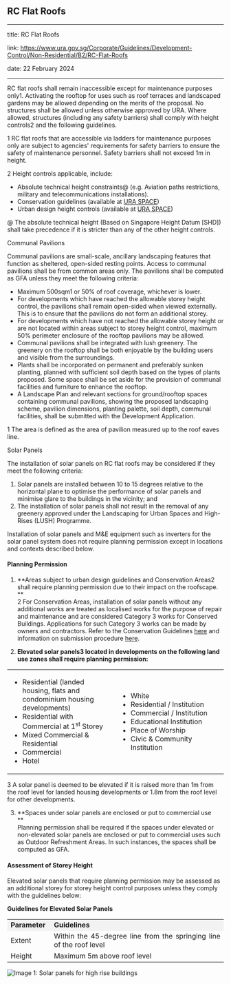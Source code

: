 ## RC Flat Roofs
---
title: RC Flat Roofs

link: https://www.ura.gov.sg/Corporate/Guidelines/Development-Control/Non-Residential/B2/RC-Flat-Roofs

date: 22 February 2024

---


RC flat roofs shall remain inaccessible except for maintenance purposes only1. Activating the rooftop for uses such as roof terraces and landscaped gardens may be allowed depending on the merits of the proposal. No structures shall be allowed unless otherwise approved by URA. Where allowed, structures (including any safety barriers) shall comply with height controls2 and the following guidelines.

1 RC flat roofs that are accessible via ladders for maintenance purposes only are subject to agencies' requirements for safety barriers to ensure the safety of maintenance personnel. Safety barriers shall not exceed 1m in height.

2 Height controls applicable, include:

-   Absolute technical height constraints@ (e.g. Aviation paths restrictions, military and telecommunications installations).
-   Conservation guidelines (available at [URA SPACE](https://www.ura.gov.sg/maps/?service=STB))
-   Urban design height controls (available at [URA SPACE](https://www.ura.gov.sg/maps/?service=STB))

@ The absolute technical height (Based on Singapore Height Datum \[SHD\]) shall take precedence if it is stricter than any of the other height controls.

Communal Pavilions

Communal pavilions are small-scale, ancillary landscaping features that function as sheltered, open-sided resting points. Access to communal pavilions shall be from common areas only. The pavilions shall be computed as GFA unless they meet the following criteria:

-   Maximum 500sqm1 or 50% of roof coverage, whichever is lower.
-   For developments which have reached the allowable storey height control, the pavilions shall remain open-sided when viewed externally. This is to ensure that the pavilions do not form an additional storey.
-   For developments which have not reached the allowable storey height or are not located within areas subject to storey height control, maximum 50% perimeter enclosure of the rooftop pavilions may be allowed.
-   Communal pavilions shall be integrated with lush greenery. The greenery on the rooftop shall be both enjoyable by the building users and visible from the surroundings.
-   Plants shall be incorporated on permanent and preferably sunken planting, planned with sufficient soil depth based on the types of plants proposed. Some space shall be set aside for the provision of communal facilities and furniture to enhance the rooftop.
-   A Landscape Plan and relevant sections for ground/rooftop spaces containing communal pavilions, showing the proposed landscaping scheme, pavilion dimensions, planting palette, soil depth, communal facilities, shall be submitted with the Development Application.

1 The area is defined as the area of pavilion measured up to the roof eaves line.

Solar Panels

The installation of solar panels on RC flat roofs may be considered if they meet the following criteria:

1.  Solar panels are installed between 10 to 15 degrees relative to the horizontal plane to optimise the performance of solar panels and minimise glare to the buildings in the vicinity; and
2.  The installation of solar panels shall not result in the removal of any greenery approved under the Landscaping for Urban Spaces and High-Rises (LUSH) Programme.

Installation of solar panels and M&E equipment such as inverters for the solar panel system does not require planning permission except in locations and contexts described below.

#### Planning Permission

1.  **Areas subject to urban design guidelines and Conservation Areas2 shall require planning permission due to their impact on the roofscape.  
    **  
    2 For Conservation Areas, installation of solar panels without any additional works are treated as localised works for the purpose of repair and maintenance and are considered Category 3 works for Conserved Buildings. Applications for such Category 3 works can be made by owners and contractors. Refer to the Conservation Guidelines [here](https://www.ura.gov.sg/Corporate/Guidelines/Conservation) and information on submission procedure [here](https://www.ura.gov.sg/Corporate/Guidelines/Conservation/Additions-Alterations/Types-Works).

2.  **Elevated solar panels3 located in developments on the following land use zones shall require planning permission:**

<table width="100%"><tbody><tr><td style="width: 50%;"><ul><li>Residential (landed housing, flats and condominium housing developments)</li><li>Residential with Commercial at 1<sup>st</sup> Storey</li><li>Mixed Commercial &amp; Residential</li><li>Commercial</li><li>Hotel</li></ul></td><td style="width: 50%;"><ul><li>White</li><li>Residential / Institution</li><li>Commercial / Institution</li><li>Educational Institution</li><li>Place of Worship</li><li>Civic &amp; Community Institution</li></ul></td></tr></tbody></table>

  
3 A solar panel is deemed to be elevated if it is raised more than 1m from the roof level for landed housing developments or 1.8m from the roof level for other developments.

3.  **Spaces under solar panels are enclosed or put to commercial use  
    **  
    Planning permission shall be required if the spaces under elevated or non-elevated solar panels are enclosed or put to commercial uses such as Outdoor Refreshment Areas. In such instances, the spaces shall be computed as GFA.

#### Assessment of Storey Height

Elevated solar panels that require planning permission may be assessed as an additional storey for storey height control purposes unless they comply with the guidelines below:

**Guidelines for Elevated Solar Panels**

<table width="100%"><tbody><tr><td style="background-color: #f2f2f2; width: 20%; text-align: justify;"><strong>Parameter</strong></td><td style="background-color: #f2f2f2; width: 80%; text-align: justify;"><strong>Guidelines</strong></td></tr><tr><td style="text-align: justify;">Extent</td><td style="text-align: justify;">Within the 45-degree line from the springing line of the roof level</td></tr><tr><td style="text-align: justify;">Height</td><td style="text-align: justify;">Maximum 5m above roof level</td></tr></tbody></table>

  
![Image 1: Solar panels for high rise buildings](https://www.ura.gov.sg/-/media/Corporate/Guidelines/Development-control/GFA/GFA54_Solar_Panels_Buildings.jpg?h=100%25&w=100%25)





